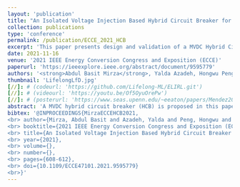 ```yaml
---
layout: 'publication'
title: "An Isolated Voltage Injection Based Hybrid Circuit Breaker for MVDC Applications"
collection: publications
type: 'conference'
permalink: /publication/ECCE_2021_HCB
excerpt: 'This paper presents design and validation of a MVDC Hybrid Circuit Breaker (HCB) that consists of an electro-mechanical switch (EMS) in series with a voltage injector building block (VIBB).'
date: 2021-11-16
venue: '2021 IEEE Energy Conversion Congress and Exposition (ECCE)'
paperurl: 'https://ieeexplore.ieee.org/abstract/document/9595779'
authors: '<strong>Abdul Basit Mirza</strong>, Yalda Azadeh, Hongwu Peng and <a href="https://www.stonybrook.edu/commcms/electrical/people/-core_faculty/luo_fang">Fang Luo</a>'
thumbnail: 'LifelongLfD.jpg'
[//]: # (codeurl: 'https://github.com/Lifelong-ML/ELIRL.git')
[//]: # (videourl: 'https://youtu.be/Of5OyuOrePw')
[//]: # (posterurl: 'https://www.seas.upenn.edu/~eeaton/papers/Mendez2018Lifelong-poster.pdf')
abstract: 'A MVDC hybrid circuit breaker (HCB) is proposed in this paper that consists of an electro-mechanical switch (EMS) in series with a voltage injector building block (VIBB). The VIBB-HCB does not employ any semiconductor devices in the line current path and utilizes a magnetic structure for injecting purpose that is unbiased in the normal operation, not interfering in line power path and without loss except the negligible winding copper losses. The EMS is being opened under zero voltage and zero current which makes the structure more reliable and the design of energy absorber easier. The injection circuit is isolated from the line. Hence, any surge or fault current does not impact the injection circuit. Also, by employing full bridge in the auxiliary converter, bidirectional fault clearing option is achieved for the proposed structure. Further, the design does not require large pre-charged capacitors for interrupting the fault. The proposed concept is validated through Finite Element Analysis, followed by experimental verification on a scaled down hardware prototype.'
bibtex: '@INPROCEEDINGS{MirzaECCEHCB2021,
<br> author={Mirza, Abdul Basit and Azadeh, Yalda and Peng, Hongwu and Luo, Fang},
<br> booktitle={2021 IEEE Energy Conversion Congress and Exposition (ECCE)},     
<br> title={An Isolated Voltage Injection Based Hybrid Circuit Breaker for MVDC Applications},   
<br> year={2021},
<br> volume={},
<br> number={},
<br> pages={608-612},
<br> doi={10.1109/ECCE47101.2021.9595779}
<br>}'
---
```

